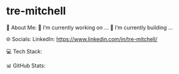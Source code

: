 # tre-mitchell

💫 About Me:
🔭 I’m currently working on ...
🌱 I’m currently building ...

🌐 Socials:
LinkedIn: https://www.linkedin.com/in/tre-mitchell/

💻 Tech Stack:

📊 GitHub Stats:
